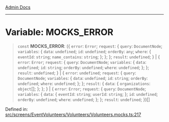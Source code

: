 [Admin Docs](/)

***

# Variable: MOCKS\_ERROR

> `const` **MOCKS\_ERROR**: (\{ `error`: `Error`; `request`: \{ `query`: `DocumentNode`; `variables`: \{ `data`: `undefined`; `id`: `undefined`; `orderBy`: `any`; `where`: \{ `eventId`: `string`; `name_contains`: `string`; \}; \}; \}; `result`: `undefined`; \} \| \{ `error`: `Error`; `request`: \{ `query`: `DocumentNode`; `variables`: \{ `data`: `undefined`; `id`: `string`; `orderBy`: `undefined`; `where`: `undefined`; \}; \}; `result`: `undefined`; \} \| \{ `error`: `undefined`; `request`: \{ `query`: `DocumentNode`; `variables`: \{ `data`: `undefined`; `id`: `string`; `orderBy`: `undefined`; `where`: `undefined`; \}; \}; `result`: \{ `data`: \{ `organizations`: `object`[]; \}; \}; \} \| \{ `error`: `Error`; `request`: \{ `query`: `DocumentNode`; `variables`: \{ `data`: \{ `eventId`: `string`; `userId`: `string`; \}; `id`: `undefined`; `orderBy`: `undefined`; `where`: `undefined`; \}; \}; `result`: `undefined`; \})[]

Defined in: [src/screens/EventVolunteers/Volunteers/Volunteers.mocks.ts:217](https://github.com/abhassen44/talawa-admin/blob/bb7b6d5252385a81ad100b897eb0cba4f7ba10d2/src/screens/EventVolunteers/Volunteers/Volunteers.mocks.ts#L217)
